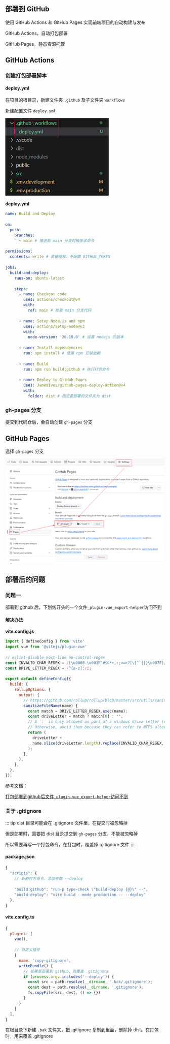 ## 部署到 GitHub

使用 GitHub Actions 和 GitHub Pages 实现前端项目的自动构建与发布

GitHub Actions，自动打包部署

GitHub Pages，静态资源托管



## GitHub Actions

### 创建打包部署脚本

#### deploy.yml

在项目的根目录，新建文件夹 `.github` 及子文件夹 `workflows`

新建配置文件 `deploy.yml`

![github_workflows](../assets/images/其他/GitHub/github_workflows.png)

**deploy.yml**

```yaml
name: Build and Deploy

on:
  push:
    branches:
      - main # 推送到 main 分支时触发该命令

permissions:
  contents: write # 直接授权，不配置 GITHUB_TOKEN

jobs:
  build-and-deploy:
    runs-on: ubuntu-latest

    steps:
      - name: Checkout code
        uses: actions/checkout@v4
        with:
          ref: main # 拉取 main 分支代码

      - name: Setup Node.js and npm
        uses: actions/setup-node@v3
        with:
          node-version: '20.10.0' # 设置 nodejs 的版本

      - name: Install dependencies
        run: npm install # 使用 npm 安装依赖

      - name: Build
        run: npm run build:github # 执行打包命令

      - name: Deploy to GitHub Pages
        uses: JamesIves/github-pages-deploy-action@v4
        with:
          folder: dist # 指定要部署的文件夹为 dist
```



### gh-pages 分支

提交到代码仓后，会自动创建 `gh-pages` 分支



## GitHub Pages

选择  `gh-pages` 分支

![github-pages](../assets/images/其他/GitHub/github-gh-pages.png)



## 部署后的问题

### 问题一

部署到 github 后，下划线开头的一个文件`_plugin-vue_export-helper`访问不到

#### 解决办法

**vite.config.js**

```js
import { defineConfig } from 'vite'
import vue from '@vitejs/plugin-vue'

// eslint-disable-next-line no-control-regex
const INVALID_CHAR_REGEX = /[\u0000-\u001F"#$&*+,:;<=>?[\]^`{|}\u007F]/g;
const DRIVE_LETTER_REGEX = /^[a-z]:/i;

export default defineConfig({
  build: {
    rollupOptions: {
      output: {
        // https://github.com/rollup/rollup/blob/master/src/utils/sanitizeFileName.ts
        sanitizeFileName(name) {
          const match = DRIVE_LETTER_REGEX.exec(name);
          const driveLetter = match ? match[0] : "";
          // A `:` is only allowed as part of a windows drive letter (ex: C:\foo)
          // Otherwise, avoid them because they can refer to NTFS alternate data streams.
          return (
            driveLetter +
            name.slice(driveLetter.length).replace(INVALID_CHAR_REGEX, "")
          );
        },
      },
    },
  },
});
```

参考文档： 

[打包部署到github后文件`_plugin-vue_export-helper`访问不到](https://blog.csdn.net/mouday/article/details/131612524)



### 关于 .gitignore

::: tip
dist 目录可能会在 .gitignore 文件里，在提交时被忽略掉

但是部署时，需要把 dist 目录提交到 `gh-pages` 分支，不能被忽略掉

所以需要再写一个打包命令，在打包时，覆盖掉 .gitignore 文件
:::

#### package.json

```js
{
  "scripts": {
    // 新的打包命令，添加参数 --deploy
    
    "build:github": "run-p type-check \"build-deploy {@}\" --",
    "build-deploy": "vite build --mode production -- --deploy"
  },
}
```

#### vite.config.ts

```js
{
  plugins: [
    vue(),

    // 自定义插件
    {
      name: 'copy-gitignore',
      writeBundle() {
        // 如果是部署到 github，则覆盖 .gitignore
        if (process.argv.includes('--deploy')) {
          const src = path.resolve(__dirname, '.bak/.gitignore');
          const dest = path.resolve(__dirname, '.gitignore');
          fs.copyFile(src, dest, () => {})
        }
      }
    }
  ],
}
```

在根目录下新建 `.bak` 文件夹，把 .gitignore 复制到里面，删除掉 dist。在打包时，用来覆盖 .gitignore